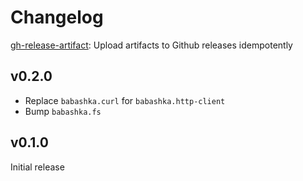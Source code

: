# Changelog

[gh-release-artifact](https://github.com/borkdude/gh-release-artifact): Upload artifacts to Github releases idempotently

## v0.2.0

- Replace `babashka.curl` for `babashka.http-client`
- Bump `babashka.fs`

## v0.1.0

Initial release
